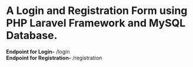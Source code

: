 # A Login and Registration Form using PHP Laravel Framework and MySQL Database.
**Endpoint for Login-** /login  
**Endpoint for Registration-** /registration

